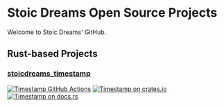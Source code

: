 # Stoic Dreams Open Source Projects

Welcome to Stoic Dreams' GitHub.

## Rust-based Projects

### [stoicdreams_timestamp](https://github.com/StoicDreams/TimeStamp)

[![Timestamp GitHub Actions][gh-image]][gh-checks]
[![Timestamp on crates.io][cratesio-image]][cratesio]
[![Timestamp on docs.rs][docsrs-image]][docsrs]

[gh-image]: https://github.com/stoicdreams/timestamp/actions/workflows/deploy.yml/badge.svg
[gh-checks]: https://github.com/stoicdreams/timestamp/actions?query=branch%3Amain
[cratesio-image]: https://img.shields.io/crates/v/stoicdreams_timestamp.svg
[cratesio]: https://crates.io/crates/stoicdreams_timestamp
[docsrs-image]: https://docs.rs/stoicdreams_timestamp/badge.svg
[docsrs]: https://docs.rs/stoicdreams_timestamp

